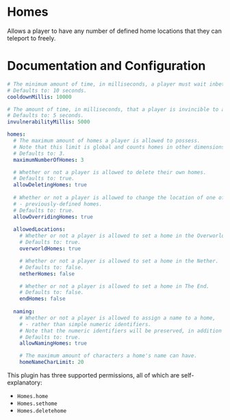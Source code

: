 # Homes
Allows a player to have any number of defined home locations that they can teleport to
freely.

# Documentation and Configuration
```yaml
# The minimum amount of time, in milliseconds, a player must wait inbetween teleports.
# Defaults to: 10 seconds.
cooldownMillis: 10000

# The amount of time, in milliseconds, that a player is invincible to all damage after teleporting.
# Defaults to: 5 seconds.
invulnerabilityMillis: 5000

homes:
  # The maximum amount of homes a player is allowed to possess.
  # Note that this limit is global and counts homes in other dimensions.
  # Defaults to: 3.
  maximumNumberOfHomes: 3

  # Whether or not a player is allowed to delete their own homes.
  # Defaults to: true.
  allowDeletingHomes: true
  
  # Whether or not a player is allowed to change the location of one of their
  # - previously-defined homes.
  # Defaults to: true.
  allowOverridingHomes: true
  
  allowedLocations:
    # Whether or not a player is allowed to set a home in the Overworld.
    # Defaults to: true.
    overworldHomes: true

    # Whether or not a player is allowed to set a home in the Nether.
    # Defaults to: false.
    netherHomes: false

    # Whether or not a player is allowed to set a home in The End.
    # Defaults to: false.
    endHomes: false
    
  naming:
    # Whether or not a player is allowed to assign a name to a home,
    # - rather than simple numeric identifiers.
    # Note that the numeric identifiers will be preserved, in addition to any names.
    # Defaults to: true.
    allowNamingHomes: true

    # The maximum amount of characters a home's name can have.
    homeNameCharLimit: 20
```

This plugin has three supported permissions, all of which are self-explanatory:
* `Homes.home`
* `Homes.sethome`
* `Homes.deletehome`